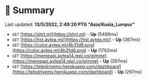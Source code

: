# 📖 Summary
Last updated: **13/5/2022, 2:49:20 PTG "Asia/Kuala_Lumpur"**

- `GET` [https://shrt.ml](https://shrt.ml) - **Up** (5499ms)
- `GET` [https://hst.aytea.ml/](https://hst.aytea.ml/) - **Up** (367ms)
- `GET` [https://color.aytea.ml/4b31d6.png](https://color.aytea.ml/4b31d6.png) - **Up** (1762ms)
- `GET` [https://memeapi.aytea14.repl.co/gimme](https://memeapi.aytea14.repl.co/gimme) - **Up** (297ms)
- `GET` [https://teledrivemy.herokuapp.com/dashboard](https://teledrivemy.herokuapp.com/dashboard) - **Up** (297ms)
